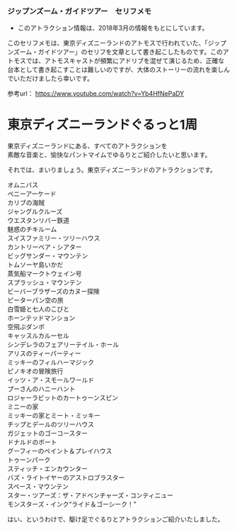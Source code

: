 ### ジップンズーム・ガイドツアー　セリフメモ  

* このアトラクション情報は、2018年3月の情報をもとにしています。

このセリフメモは、東京ディズニーランドのアトモスで行われていた、「ジップンズーム・ガイドツアー」のセリフを文章として書き起こしたものです。このアトモスでは、アトモスキャストが頻繁にアドリブを混ぜて演じるため、正確な台本として書き起こすことは難しいのですが、大体のストーリーの流れを楽しんでいただけましたら幸いです。

参考url： https://www.youtube.com/watch?v=Yb4HfNePaDY

  
# 東京ディズニーランドぐるっと1周  
  
東京ディズニーランドにある、すべてのアトラクションを  
素敵な音楽と、愉快なパントマイムでゆるりとご紹介したいと思います。  
  
それでは、まいりましょう。東京ディズニーランドのアトラクションです。  
  
オムニバス  
ペニーアーケード  
カリブの海賊  
ジャングルクルーズ  
ウエスタンリバー鉄道  
魅惑のチキルーム  
スイスファミリー・ツリーハウス  
カントリーベア・シアター  
ビッグサンダー・マウンテン  
トムソーヤ島いかだ  
蒸気船マークトウェイン号  
スプラッシュ・マウンテン  
ビーバーブラザーズのカヌー探険  
ピーターパン空の旅  
白雪姫と七人のこびと  
ホーンテッドマンション  
空飛ぶダンボ  
キャッスルカルーセル  
シンデレラのフェアリーテイル・ホール  
アリスのティーパーティー  
ミッキーのフィルハーマジック  
ピノキオの冒険旅行  
イッツ・ア・スモールワールド  
プーさんのハニーハント  
ロジャーラビットのカートゥーンスピン  
ミニーの家  
ミッキーの家とミート・ミッキー  
チップとデールのツリーハウス  
ガジェットのゴーコースター  
ドナルドのボート  
グーフィーのペイント＆プレイハウス  
トゥーンパーク  
スティッチ・エンカウンター  
バズ・ライトイヤーのアストロブラスター  
スペース・マウンテン  
スター・ツアーズ：ザ・アドベンチャーズ・コンティニュー  
モンスターズ・インク“ライド＆ゴーシーク！”  
  
  
はい、というわけで、駆け足でぐるりとアトラクションご紹介いたしました。  
  